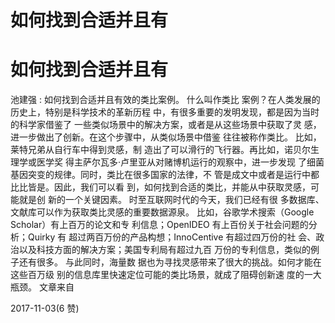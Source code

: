 # 如何找到合适并且有

# 如何找到合适并且有

池建强 : 如何找到合适并且有效的类比案例。 什么叫作类比 案例？在人类发展的历史上，特别是科学技术的革新历程 中，有很多重要的发明发现，都是因为当时的科学家借鉴了 一些类似场景中的解决方案，或者是从这些场景中获取了灵 感，进一步做出了创新。在这个步骤中，从类似场景中借鉴 往往被称作类比。 比如，莱特兄弟从自行车中得到灵感，制 造出了可以滑行的飞行器。再比如，诺贝尔生理学或医学奖 得主萨尔瓦多·卢里亚从对赌博机运行的观察中，进一步发现 了细菌基因突变的规律。同时，类比在很多国家的法律，不 管是成文中或者是运行中都比比皆是。因此，我们可以看 到，如何找到合适的类比，并能从中获取灵感，可能就是创 新的一个关键因素。 时至互联网时代的今天，我们已经有很 多数据库、文献库可以作为获取类比灵感的重要数据源泉。 比如，谷歌学术搜索（Google Scholar）有上百万的论文和专 利信息；OpenIDEO 有上百份关于社会问题的分析；Quirky 有 超过两百万份的产品构想；InnoCentive 有超过四万份的社 会、政治以及科技方面的解决方案；美国专利局有超过九百 万份的专利信息，类似的例子还有很多。 与此同时，海量数 据也为寻找灵感带来了很大的挑战。如何才能在这些百万级 别的信息库里快速定位可能的类比场景，就成了阻碍创新速 度的一大瓶颈。 文章来自

2017-11-03(6 赞)